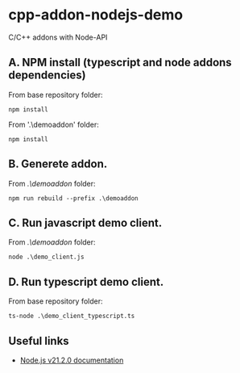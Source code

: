 # cpp-addon-nodejs-demo

C/C++ addons with Node-API

## A. NPM install (typescript and node addons dependencies)


From base repository folder:

```
npm install
```

From '.\demoaddon' folder:

```
npm install
```

## B. Generete addon.

From *.\demoaddon* folder:

```
npm run rebuild --prefix .\demoaddon 
```

## C. Run javascript demo client.

From *.\demoaddon* folder:

```
node .\demo_client.js
```

## D. Run typescript demo client.

From base repository folder:

```
ts-node .\demo_client_typescript.ts
```

## Useful links

- [Node.js v21.2.0 documentation](https://nodejs.org/api/addons.html)